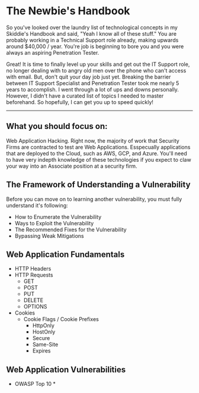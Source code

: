 # The Newbie's Handbook
So you've looked over the laundry list of technological concepts in my Skiddie's Handbook and said, "Yeah I know all of these stuff."  You are probably working in a Technical Support role already, making upwards around $40,000 / year.  You're job is beginning to bore you and you were always an aspiring Penetration Tester.

Great!  It is time to finally level up your skills and get out the IT Support role, no longer dealing with to angry old men over the phone who can't access with email.  But, don't quit your day job just yet.  Breaking the barrier between IT Support Specialist and Penetration Tester took me nearly 5 years to accomplish.  I went through a lot of ups and downs personally.  However, I didn't have a curated list of topics I needed to master beforehand.  So hopefully, I can get you up to speed quickly!

-------
## What you should focus on:
Web Application Hacking.  Right now, the majority of work that Security Firms are contracted to test are Web Applications.  Esspecually applications that are deployed to the Cloud, such as AWS, GCP, and Azure.  You'll need to have very indepth knowledge of these technologies if you expect to claw your way into an Associate position at a security firm.

## The Framework of Understanding a Vulnerability
Before you can move on to learning another vulnerability, you must fully understand it's following:
 * How to Enumerate the Vulnerability
 * Ways to Exploit the Vulnerability
 * The Recommended Fixes for the Vulnerability
 * Bypassing Weak Mitigations
 
 
## Web Application Fundamentals
  * HTTP Headers
  * HTTP Requests
    * GET
    * POST
    * PUT
    * DELETE
    * OPTIONS
  * Cookies
    * Cookie Flags / Cookie Prefixes
      * HttpOnly
      * HostOnly
      * Secure
      * Same-Site
      * Expires

## Web Application Vulnerabilities
  * OWASP Top 10
    * 
